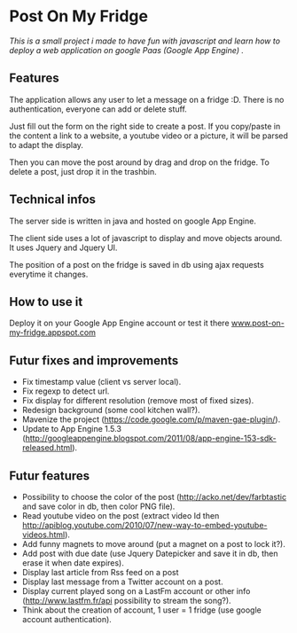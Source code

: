 # Post On My Fridge

*This is a small project i made to have fun with javascript and learn how to deploy a web application on google Paas (Google App Engine) .*

## Features 

The application allows any user to let a message on a fridge :D.
There is no authentication, everyone can add or delete stuff.

Just fill out the form on the right side to create a post. If you copy/paste in the content a link to a website, a youtube video or a picture, it will be parsed to adapt the display.

Then you can move the post around by drag and drop on the fridge. To delete a post, just drop it in the trashbin.   

## Technical infos

The server side is written in java and hosted on google App Engine.

The client side uses a lot of javascript to display and move objects around. It uses Jquery and Jquery UI.

The position of a post on the fridge is saved in db using ajax requests everytime it changes. 

## How to use it

Deploy it on your Google App Engine account or test it there www.post-on-my-fridge.appspot.com

## Futur fixes and improvements

* Fix timestamp value (client vs server local).
* Fix regexp to detect url.
* Fix display for different resolution (remove most of fixed sizes). 
* Redesign background (some cool kitchen wall?).
* Mavenize the project (https://code.google.com/p/maven-gae-plugin/).
* Update to App Engine 1.5.3 (http://googleappengine.blogspot.com/2011/08/app-engine-153-sdk-released.html).

## Futur features

* Possibility to choose the color of the post (http://acko.net/dev/farbtastic and save color in db, then color PNG file).
* Read youtube video on the post (extract video Id then http://apiblog.youtube.com/2010/07/new-way-to-embed-youtube-videos.html).
* Add funny magnets to move around (put a magnet on a post to lock it?).
* Add post with due date (use Jquery Datepicker and save it in db, then erase it when date expires).
* Display last article from Rss feed on a post
* Display last message from a Twitter account on a post.
* Display current played song on a LastFm account or other info (http://www.lastfm.fr/api possibility to stream the song?).
* Think about the creation of account, 1 user = 1 fridge (use google account authentication).
